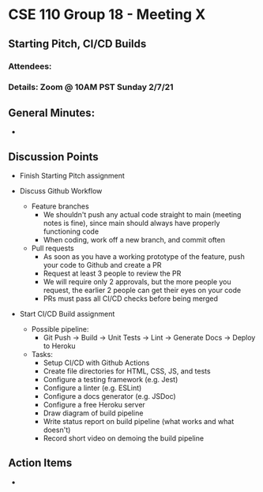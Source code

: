 # CSE 110 Group 18 - Meeting X

## Starting Pitch, CI/CD Builds
### Attendees: 
### Details: Zoom @ 10AM PST Sunday 2/7/21

## General Minutes:
* 

## Discussion Points
* Finish Starting Pitch assignment
* Discuss Github Workflow
  * Feature branches
    * We shouldn't push any actual code straight to main (meeting notes is fine), since main should always have properly functioning code
    * When coding, work off a new branch, and commit often
  * Pull requests
    * As soon as you have a working prototype of the feature, push your code to Github and create a PR
    * Request at least 3 people to review the PR
    * We will require only 2 approvals, but the more people you request, the earlier 2 people can get their eyes on your code
    * PRs must pass all CI/CD checks before being merged

* Start CI/CD Build assignment
  * Possible pipeline:
    * Git Push -> Build -> Unit Tests -> Lint -> Generate Docs -> Deploy to Heroku
  * Tasks:
    * Setup CI/CD with Github Actions
    * Create file directories for HTML, CSS, JS, and tests
    * Configure a testing framework (e.g. Jest)
    * Configure a linter (e.g. ESLint)
    * Configure a docs generator (e.g. JSDoc)
    * Configure a free Heroku server
    * Draw diagram of build pipeline
    * Write status report on build pipeline (what works and what doesn't)
    * Record short video on demoing the build pipeline

## Action Items
* 
